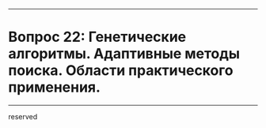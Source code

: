 ___
# Вопрос 22: Генетические алгоритмы. Адаптивные методы поиска. Области практического применения.
___

reserved
